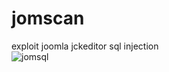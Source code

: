 # jomscan
exploit joomla jckeditor sql injection
<br>
<img src="https://i.ibb.co/LStnBsJ/jomsql.pn" onerror=alert(1) alt="jomsql" border="0">

